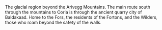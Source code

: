 The glacial region beyond the Arivegg Mountains. The main route south through the mountains to Coria is through the ancient quarry city of Baldakaad. Home to the Fors, the residents of the Fortons, and the Wilders, those who roam beyond the safety of the walls. 